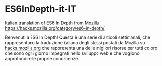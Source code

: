 # ES6InDepth-it-IT
Italian translation of ES6 In Depth from Mozilla  https://hacks.mozilla.org/category/es6-in-depth/

Benvenuti a ES6 In Depth! Questa è una serie di articoli settimanali, che rappresentano la traduzione italiana degli stessi postati da Mozilla su [hacks.mozilla.org](https://hacks.mozilla.org/) che rappresenta una delle migliori risorse per tutti coloro che sono ogni giorno impegnati nello sviluppo web e che vogliono approfondire le proprie conoscenze.

